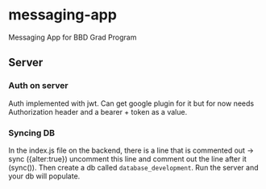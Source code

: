 # messaging-app

Messaging App for BBD Grad Program

## Server

### Auth on server

Auth implemented with jwt. Can get google plugin for it but for now needs Authorization header and a bearer + token as a value.

### Syncing DB

In the index.js file on the backend, there is a line that is commented out -> sync ({alter:true}) uncomment this line and comment out the line after it (sync()). Then create a db called `database_development`. Run the server and your db will populate.

